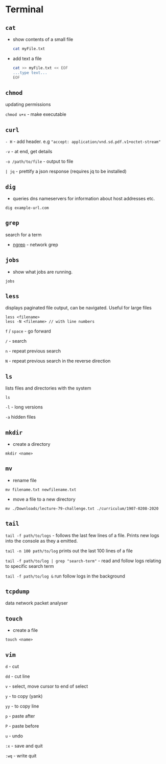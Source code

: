 # Terminal 

 ## `cat`
* show contents of a small file 
  ```Bash
  cat myFile.txt
  ```
* add text a file
  ```Bash
  cat >> myFile.txt << EOF
  ...type text...
  EOF

 ## `chmod`
 updating permissions

`chmod u+x` - make executable

## `curl` 

`- H` - add header. e.g `"accept: application/vnd.sd.pdf.v1+octet-stream"`

`-v` - at end, get details

`-o /path/to/file` - output to file

`| jq` - prettify a json response (requires jq to be installed)   

## `dig`

- queries dns nameservers for information about host addresses etc. 
```
dig example-url.com
```

## `grep`

search for a term

* [ngrep](https://netbeez.net/blog/linux-analyze-network-ngrep/#:~:text=Ngrep%2C%20stands%20for%20%E2%80%9Cnetwork%20grep,in%20a%20human%2Dfriendly%20way) - network grep 
## `jobs`
* show what jobs are running.
```
jobs
```

## `less`
displays paginated file output, can be navigated. Useful for large files
```
less <filename> 
less -N <filename> // with line numbers
```

`f` / `space` - go forward

`/` - search

`n` - repeat previous search

`N` - repeat previous search in the reverse direction

## `ls`
lists files and directories with the system
```
ls
```
`-l` - long versions

`-a` hidden files

## `mkdir`
* create a directory 
```
mkdir <name>
```

## `mv`
* rename file 
```
mv filename.txt newfilename.txt
```
* move a file to a new directory
```
mv ./Downloads/lecture-79-challenge.txt ./curriculum/1907-0208-2020
```
## `tail`

`tail -f path/to/logs` - follows the last few lines of a file. Prints new logs into the console as they a emitted. 

`tail -n 100 path/to/log` prints out the last 100 lines of a file

`tail -f path/to/log | grep "search-term"` - read and follow logs relating to specific search term

`tail -f path/to/log &` run follow logs in the background  

## `tcpdump`
data network packet analyser

## `touch` 
* create a file
```
touch <name>
```

## `vim`

`d` - cut

`dd` - cut line

`v` - select, move cursor to end of select

`y` - to copy (yank)

`yy` - to copy line

`p` - paste after

`P` - paste before

`u` - undo

`:x` - save and quit

`:wq` - write quit
